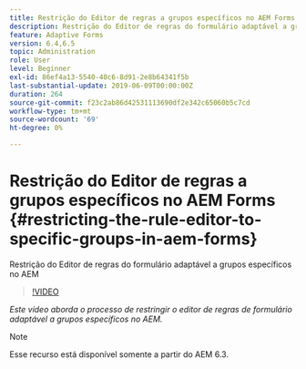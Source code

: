 ```yaml
---
title: Restrição do Editor de regras a grupos específicos no AEM Forms
description: Restrição do Editor de regras do formulário adaptável a grupos específicos no AEM
feature: Adaptive Forms
version: 6.4,6.5
topic: Administration
role: User
level: Beginner
exl-id: 86ef4a13-5540-40c6-8d91-2e8b64341f5b
last-substantial-update: 2019-06-09T00:00:00Z
duration: 264
source-git-commit: f23c2ab86d42531113690df2e342c65060b5c7cd
workflow-type: tm+mt
source-wordcount: '69'
ht-degree: 0%

---
```


# Restrição do Editor de regras a grupos específicos no AEM Forms {#restricting-the-rule-editor-to-specific-groups-in-aem-forms}

Restrição do Editor de regras do formulário adaptável a grupos específicos no AEM

>[!VIDEO](https://video.tv.adobe.com/v/19470?quality=12&learn=on)

*Este vídeo aborda o processo de restringir o editor de regras de formulário adaptável a grupos específicos no AEM.*

>[!NOTE]
>
>Esse recurso está disponível somente a partir do AEM 6.3.
